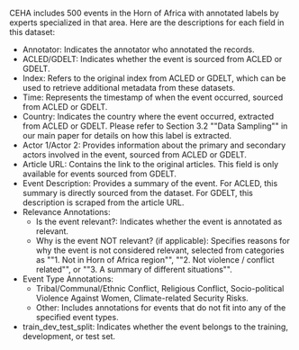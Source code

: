 
CEHA includes 500 events in the Horn of Africa with annotated labels by experts specialized in that area. Here are the descriptions for each field in this dataset:

- Annotator: Indicates the annotator who annotated the records.
- ACLED/GDELT: Indicates whether the event is sourced from ACLED or GDELT.
- Index: Refers to the original index from ACLED or GDELT, which can be used to retrieve additional metadata from these datasets.
- Time: Represents the timestamp of when the event occurred, sourced from ACLED or GDELT.
- Country: Indicates the country where the event occurred, extracted from ACLED or GDELT. Please refer to Section 3.2 ""Data Sampling"" in our main paper for details on how this label is extracted.
- Actor 1/Actor 2: Provides information about the primary and secondary actors involved in the event, sourced from ACLED or GDELT.
- Article URL: Contains the link to the original articles. This field is only available for events sourced from GDELT.
- Event Description: Provides a summary of the event. For ACLED, this summary is directly sourced from the dataset. For GDELT, this description is scraped from the article URL.
- Relevance Annotations:  
    - Is the event relevant?: Indicates whether the event is annotated as relevant.
    - Why is the event NOT relevant? (if applicable): Specifies reasons for why the event is not considered relevant, selected from categories as ""1. Not in Horn of Africa region"", ""2. Not violence / conflict related"", or ""3. A summary of different situations"".
- Event Type Annotations:
    - Tribal/Communal/Ethnic Conflict, Religious Conflict, Socio-political Violence Against Women, Climate-related Security Risks.
    - Other: Includes annotations for events that do not fit into any of the specified event types.
- train_dev_test_split: Indicates whether the event belongs to the training, development, or test set.
